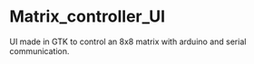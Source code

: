 # Matrix_controller_UI
UI made in GTK to control an 8x8 matrix with arduino and serial communication. 
